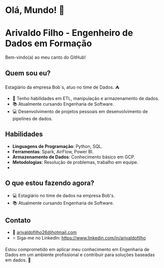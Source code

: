 # Olá, Mundo! :rocket:

# Arivaldo Filho - Engenheiro de Dados em Formação

Bem-vindo(a) ao meu canto do GitHub!

## Quem sou eu?

Estagiário da empresa Bob`s, atuo no time de Dados. :tent:

- :floppy_disk: Tenho habilidades em ETL, manipulação e armazenamento de dados.
- :books: Atualmente cursando Engenharia de Software.
- :computer: Desenvolvimento de projetos pessoais em desenvolvimento de pipelines de dados.

## Habilidades

- **Linguagens de Programação**: Python, SQL.
- **Ferramentas**: Spark, AirFlow, Power BI.
- **Armazenamento de Dados**: Conhecimento básico em GCP.
- **Metodologias**: Resolução de problemas, trabalho em equipe.
- 
## O que estou fazendo agora?

- 💻 Estagiário no time de dados na empresa Bob's.
- 📚 Atualmente cursando Engenharia de Software.

## Contato

- :e-mail: arivaldofilho26@hotmail.com
- :star: Siga-me no Linkedln: https://www.linkedin.com/in/arivaldofilho

Estou comprometido em aplicar meu conhecimento em Engenharia de Dados em um ambiente profissional e contribuir para soluções baseadas em dados. :floppy_disk:
